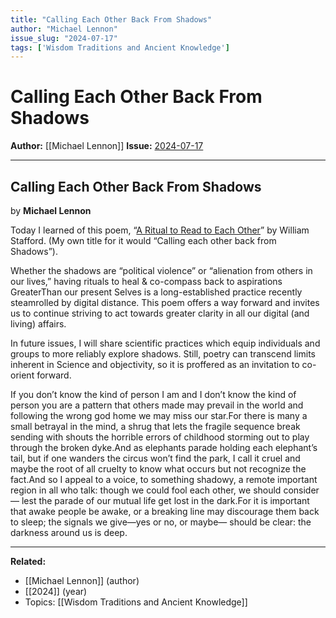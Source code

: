```yaml
---
title: "Calling Each Other Back From Shadows"
author: "Michael Lennon"
issue_slug: "2024-07-17"
tags: ['Wisdom Traditions and Ancient Knowledge']
---
```


# Calling Each Other Back From Shadows

**Author:** [[Michael Lennon]]
**Issue:** [2024-07-17](https://plex.collectivesensecommons.org/2024-07-17/)

---

## Calling Each Other Back From Shadows
by **Michael Lennon**

Today I learned of this poem, “[A Ritual to Read to Each Other](https://mypoeticside.com/show-classic-poem-28146)” by William Stafford. (My own title for it would “Calling each other back from Shadows”).

Whether the shadows are “political violence” or “alienation from others in our lives,” having rituals to heal & co-compass back to aspirations GreaterThan our present Selves is a long-established practice recently steamrolled by digital distance. This poem offers a way forward and invites us to continue striving to act towards greater clarity in all our digital (and living) affairs.

In future issues, I will share scientific practices which equip individuals and groups to more reliably explore shadows. Still, poetry can transcend limits inherent in Science and objectivity, so it is proffered as an invitation to co-orient forward.

If you don’t know the kind of person I am
and I don’t know the kind of person you are
a pattern that others made may prevail in the world
and following the wrong god home we may miss our star.For there is many a small betrayal in the mind,
a shrug that lets the fragile sequence break
sending with shouts the horrible errors of childhood
storming out to play through the broken dyke.And as elephants parade holding each elephant’s tail,
but if one wanders the circus won’t find the park,
I call it cruel and maybe the root of all cruelty
to know what occurs but not recognize the fact.And so I appeal to a voice, to something shadowy,
a remote important region in all who talk:
though we could fool each other, we should consider—
lest the parade of our mutual life get lost in the dark.For it is important that awake people be awake,
or a breaking line may discourage them back to sleep;
the signals we give—yes or no, or maybe—
should be clear: the darkness around us is deep.

---

**Related:**
- [[Michael Lennon]] (author)
- [[2024]] (year)
- Topics: [[Wisdom Traditions and Ancient Knowledge]]


